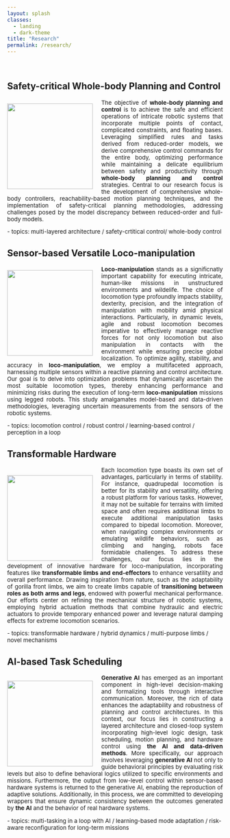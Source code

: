 ```yaml
---
layout: splash
classes:
  - landing
  - dark-theme
title: "Research"
permalink: /research/
---
```


<br>

## Safety-critical Whole-body Planning and Control

<img src="/assets/images/whole_body_control.jpg" align="left" width="200px" style="margin-right: 20px;margin-top: 10px;"/>
<p style="text-align: justify;font-size:10pt;">
  The objective of <b>whole-body planning and control</b> is to achieve the safe and efficient operations of intricate robotic systems that incorporate multiple points of contact, complicated constraints, and floating bases. Leveraging simplified rules and tasks derived from reduced-order models, we derive comprehensive control commands for the entire body, optimizing performance while maintaining a delicate equilibrium between safety and productivity through <b>whole-body planning and control</b> strategies. Central to our research focus is the development of comprehensive whole-body controllers, reachability-based motion planning techniques, and the implementation of safety-critical planning methodologies, addressing challenges posed by the model discrepancy between reduced-order and full-body models.
</p>

<p style="font-size:10pt;">
- topics: multi-layered architecture / safety-crtitical control/ whole-body control
</p>

## Sensor-based Versatile Loco-manipulation

<img src="/assets/images/perception_based_locomotion.jpg" align="left" width="200px" style="margin-right: 20px;margin-top: 10px;"/>
<p style="text-align: justify;font-size:10pt;">
  <b>Loco-manipulation</b> stands as a significnatly important capability for executing intricate, human-like missions in unstructured environments and wildelife. The choice of locomotion type profoundly impacts stability, dexterity, precision, and the integration of manipulation with mobility amid physical interactions. Particularly, in dynamic levels, agile and robust locomotion becomes imperative to effectively manage reactive forces for not only locomotion but also manipulation in contacts with the environment while ensuring precise global localization. To optimize agility, stability, and accuracy in <b>loco-manipulation</b>, we employ a multifaceted approach, harnessing multiple sensors within a reactive planning and control architecture. Our goal is to delve into optimization problems that dynamically ascertain the most suitable locomotion types, thereby enhancing performance and minimizing risks during the execution of long-term <b>loco-manipulation</b> missions using legged robots. This study amalgamates model-based and data-driven methodologies, leveraging uncertain measurements from the sensors of the robotic systems.
</p>

<p style="font-size:10pt;">
- topics: locomotion control / robust control / learning-based control / perception in a loop
</p>

## Transformable Hardware

<img src="/assets/images/transformerable_hardware.jpg" align="left" width="200px" style="margin-right: 20px;margin-top: 20px;"/>
<p style="text-align: justify;font-size:10pt;">
  Each locomotion type boasts its own set of advantages, particularly in terms of stability. For instance, quadrupedal locomotion is better for its stability and versatility, offering a robust platform for various tasks. However, it may not be suitable for terrains with limited space and often requires additional limbs to execute additional manipulation tasks compared to bipedal locomotion. Moreover, when navigating complex environments or emulating wildlife behaviors, such as climbing and hanging, robots face formidable challenges. To address these challenges, our focus lies in the development of innovative hardware for loco-manipulation, incorporating features like <b>transformable limbs and end-effectors</b> to enhance versatility and overall performance. Drawing inspiration from nature, such as the adaptability of gorilla front limbs, we aim to create limbs capable of <b>transitioning between roles as both arms and legs</b>, endowed with powerful mechanical performance. Our efforts center on refining the mechanical structure of robotic systems, employing hybrid actuation methods that combine hydraulic and electric actuators to provide temporary enhanced power and leverage natural damping effects for extreme locomotion scenarios.
</p>

<p style="font-size:10pt;">
- topics: transformable hardware / hybrid dynamics / multi-purpose limbs / novel mechanisms
</p>


## AI-based Task Scheduling

<img src="/assets/images/AI_based.jpg" align="left" width="200px" style="margin-right: 20px;margin-top: 15px;"/>
<p style="text-align: justify;font-size:10pt;">
  <b>Generative AI</b> has emerged as an important component in high-level decision-making and formalizing tools through interactive communication. Moreover, the rich of data enhances the adaptability and robustness of planning and control architectures. In this context, our focus lies in constructing a layered architecture and closed-loop system incorporating high-level logic design, task scheduling, motion planning, and hardware control using <b>the AI and data-driven methods</b>. More specifically, our approach involves leveraging <b>generative AI</b> not only to guide behavioral principles by evaluating risk levels but also to define behavioral logics utilized to specific environments and missions. Furthermore, the output from low-level control within sensor-based hardware systems is returned to the generative AI, enabling the reproduction of adaptive solutions. Additionally, in this process, we are committed to developing wrappers that ensure dynamic consistency between the outcomes generated by <b>the AI</b> and the behavior of real hardware systems.  
</p>

<p style="font-size:10pt;">
- topics: multi-tasking in a loop with AI / learning-based mode adaptation / risk-aware reconfiguration for long-term missions 
</p>
